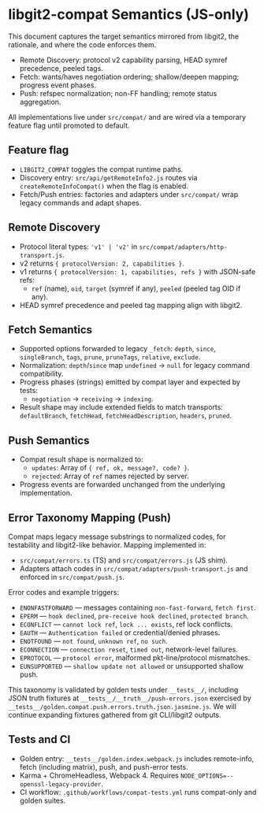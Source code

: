 # libgit2-compat Semantics (JS-only)

This document captures the target semantics mirrored from libgit2, the rationale, and where the code enforces them.

- Remote Discovery: protocol v2 capability parsing, HEAD symref precedence, peeled tags.
- Fetch: wants/haves negotiation ordering; shallow/deepen mapping; progress event phases.
- Push: refspec normalization; non-FF handling; remote status aggregation.

All implementations live under `src/compat/` and are wired via a temporary feature flag until promoted to default.

## Feature flag

- `LIBGIT2_COMPAT` toggles the compat runtime paths.
- Discovery entry: `src/api/getRemoteInfo2.js` routes via `createRemoteInfoCompat()` when the flag is enabled.
- Fetch/Push entries: factories and adapters under `src/compat/` wrap legacy commands and adapt shapes.

## Remote Discovery

- Protocol literal types: `'v1' | 'v2'` in `src/compat/adapters/http-transport.js`.
- v2 returns `{ protocolVersion: 2, capabilities }`.
- v1 returns `{ protocolVersion: 1, capabilities, refs }` with JSON-safe refs:
  - `ref` (name), `oid`, `target` (symref if any), `peeled` (peeled tag OID if any).
- HEAD symref precedence and peeled tag mapping align with libgit2.

## Fetch Semantics

- Supported options forwarded to legacy `_fetch`: `depth`, `since`, `singleBranch`, `tags`, `prune`, `pruneTags`, `relative`, `exclude`.
- Normalization: `depth`/`since` map `undefined` → `null` for legacy command compatibility.
- Progress phases (strings) emitted by compat layer and expected by tests:
  - `negotiation` → `receiving` → `indexing`.
- Result shape may include extended fields to match transports: `defaultBranch`, `fetchHead`, `fetchHeadDescription`, `headers`, `pruned`.

## Push Semantics

- Compat result shape is normalized to:
  - `updates`: Array of `{ ref, ok, message?, code? }`.
  - `rejected`: Array of `ref` names rejected by server.
- Progress events are forwarded unchanged from the underlying implementation.

## Error Taxonomy Mapping (Push)

Compat maps legacy message substrings to normalized codes, for testability and libgit2-like behavior. Mapping implemented in:
- `src/compat/errors.ts` (TS) and `src/compat/errors.js` (JS shim).
- Adapters attach codes in `src/compat/adapters/push-transport.js` and enforced in `src/compat/push.js`.

Error codes and example triggers:

- `ENONFASTFORWARD` — messages containing `non-fast-forward`, `fetch first`.
- `EPERM` — `hook declined`, `pre-receive hook declined`, `protected branch`.
- `ECONFLICT` — `cannot lock ref`, `lock ... exists`, ref lock conflicts.
- `EAUTH` — `Authentication failed` or credential/denied phrases.
- `ENOTFOUND` — `not found`, `unknown ref`, `no such`.
- `ECONNECTION` — `connection reset`, `timed out`, network-level failures.
- `EPROTOCOL` — `protocol error`, malformed pkt-line/protocol mismatches.
- `EUNSUPPORTED` — `shallow update not allowed` or unsupported shallow push.

This taxonomy is validated by golden tests under `__tests__/`, including JSON truth fixtures at `__tests__/__truth__/push-errors.json` exercised by `__tests__/golden.compat.push.errors.truth.json.jasmine.js`. We will continue expanding fixtures gathered from git CLI/libgit2 outputs.

## Tests and CI

- Golden entry: `__tests__/golden.index.webpack.js` includes remote-info, fetch (including matrix), push, and push-error tests.
- Karma + ChromeHeadless, Webpack 4. Requires `NODE_OPTIONS=--openssl-legacy-provider`.
- CI workflow: `.github/workflows/compat-tests.yml` runs compat-only and golden suites.
